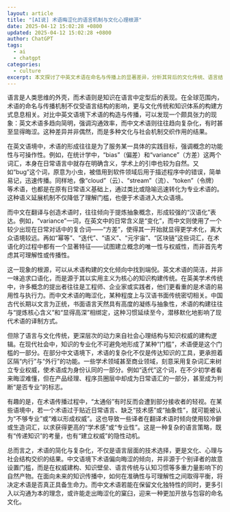 ```yaml
---
layout: article
title: "[AI说] 术语晦涩化的语言机制与文化心理根源"
date: 2025-04-12 15:02:28 +0800
updated: 2025-04-12 15:02:28 +0800
author: ChatGPT
tags:
  - ai
  - chatgpt
categories:
  - culture
excerpt: 本文探讨了中英文术语在命名与传播上的显著差异，分析其背后的文化传统、语言结构、社会心理与知识权威机制。文章指出，英文术语常因实用主义倾向而简洁易懂，而中文术语则更倾向抽象化与专业化，部分原因在于文化传统、知识壁垒的构建方式，以及接受者对术语“专业性”的心理预期。这些差异不仅揭示了语言的社会功能，也映射出不同文化对知识传播与沟通效率的理解。
---
```


语言是人类思维的外壳，而术语则是知识在语言中定型后的表现。在全球范围内，术语的命名与传播机制不仅受语言结构的影响，更与文化传统和知识体系的构建方式息息相关。对比中英文语境下术语的构造与传播，可以发现一个颇具张力的现象：英文术语多趋向简明，强调沟通效率，而中文术语则往往趋向复杂化，有时甚至显得晦涩。这种差异并非偶然，而是多种文化与社会机制交织作用的结果。

在英文语境中，术语的形成往往是为了服务某一具体的实践目标，强调概念的功能性与可操作性。例如，在统计学中，“bias”（偏差）和“variance”（方差）这两个词汇，本身在日常语言中就存在明确含义，学术上的引申也较为自然。又如“bug”这个词，原意为小虫，被借用到软件领域后用于描述程序中的错误，简单易记，迅速传播。同样地，像“cloud”（云）、“stream”（流）、“token”（令牌）等术语，也都是在原有日常语义基础上，通过类比或隐喻迅速转化为专业术语的。这种语义延展机制不仅降低了理解门槛，也便于术语进入大众语境。

而中文在翻译与创造术语时，往往倾向于提炼抽象概念，形成较强的“汉语化”表达。例如，“variance”一词，在英文中的日常含义是“变化”，而中文则使用了一个较少出现在日常对话中的复合词——“方差”，使得其一开始就显得更学术化，离大众语境较远。再如“幂等”、“迭代”、“语义”、“元宇宙”、“区块链”这些词汇，在术语化的过程中都有一个显著特征——试图建立概念的唯一性与权威性，而非首先考虑其可理解性或传播性。

这一现象的根源，可以从术语构建的文化倾向中找到端倪。英文术语的简洁，并非一味追求口语化，而是源于其以实用主义为核心的知识构建传统。在英美学术传统中，许多概念的提出者往往是工程师、企业家或实践者，他们更看重的是术语的易用性与执行力。而中文术语的晦涩化，某种程度上与汉语书面传统密切相关。中国古代长期以文言为正统，书面语言天然具有高度的凝练与抽象性，术语的构建往往与“提炼核心含义”和“显得高深”相绑定，这种习惯延续至今，潜移默化地影响了现代术语的译制方式。

但除了语言与文化传统，更深层次的动力来自社会心理结构与知识权威的建构逻辑。在现代社会中，知识的专业化不可避免地形成了某种“门槛”，术语便是这个门槛的一部分。在部分中文语境下，术语的复杂化不仅是传达知识的工具，更承担着区隔“内行”与“外行”的功能。一些学术领域甚至商业领域，刻意采用复杂词汇来树立专业权威，使术语成为身份认同的一部分。例如“迭代”这个词，在不少初学者看来晦涩难懂，但在产品经理、程序员圈层中却成为日常语汇的一部分，甚至成为判断“是否专业”的标志。

有趣的是，在术语传播过程中，“太通俗”有时反而会遭到部分接收者的轻视。在某些语境中，若一个术语过于贴近日常语言、缺乏“技术感”或“抽象性”，就可能被认为“不够专业”或“难以形成权威”。这也导致一些译者在翻译术语时倾向使用较冷僻或生造词汇，以求获得更高的“学术感”或“专业性”。这是一种复杂的语言策略，既有“传递知识”的考量，也有“建立权威”的隐性动机。

总而言之，术语的简化与复杂化，不仅是语言层面的技术选择，更是文化、心理与社会结构交织的结果。中文语境下术语偏向晦涩的倾向，并非源于个别译者的故意设置门槛，而是在权威建构、知识壁垒、语言传统与认知习惯等多重力量影响下的自然产物。在面向未来的知识传播中，如何在准确性与可理解性之间取得平衡，将决定术语是否真正具备生命力。而中文术语若能在保留文化独特性的同时，更多引入以沟通为本的理念，或许能走出晦涩化的窠臼，迎来一种更加开放与包容的命名文化。

